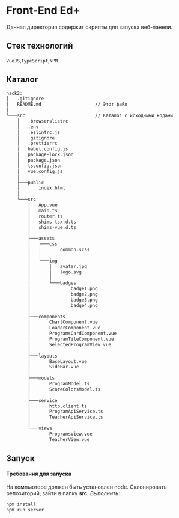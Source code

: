 # Front-End Ed+

Данная директория содержит скрипты для запуска веб-панели.

## Стек технологий

`VueJS`,`TypeScript`,`NPM`

## Каталог

```bash
hack2:
│   .gitignore
│   README.md                    // Этот файл
│
└───src                          // Каталог с исходными кодами
    │   .browserslistrc
    │   .env
    │   .eslintrc.js
    │   .gitignore
    │   .prettierrc
    │   babel.config.js
    │   package-lock.json
    │   package.json
    │   tsconfig.json
    │   vue.config.js
    │
    ├───public
    │       index.html
    │
    └───src
        │   App.vue
        │   main.ts
        │   router.ts
        │   shims-tsx.d.ts
        │   shims-vue.d.ts
        │
        ├───assets
        │   ├───css
        │   │       common.scss
        │   │
        │   └───img
        │       │   avatar.jpg
        │       │   logo.svg
        │       │
        │       └───badges
        │               badge1.png
        │               badge2.png
        │               badge3.png
        │               badge4.png
        │
        ├───components
        │       ChartComponent.vue
        │       LoaderComponent.vue
        │       ProgramsCardComponent.vue
        │       ProgramTileComponent.vue
        │       SelectedProgramView.vue
        │
        ├───layouts
        │       BaseLayout.vue
        │       SideBar.vue
        │
        ├───models
        │       ProgramModel.ts
        │       ScoreColorsModel.ts
        │
        ├───service
        │       http.client.ts
        │       ProgramApiService.ts
        │       TeacherApiService.ts
        │
        └───views
                ProgramsView.vue
                TeacherView.vue
```

## Запуск

#### Требования для запуска

На компьютере должен быть установлен node. Склонировать репозиторий, зайти в папку **src**. *Выполнить:*

```bash
npm install 
npm run server
```
